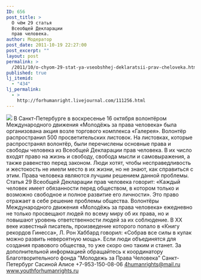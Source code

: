 ```yaml
---
ID: 656
post_title: >
  О чём 29 статья
  Всеобщей Декларации
  прав человека.
author: Модератор
post_date: 2011-10-19 22:27:00
post_excerpt: ""
layout: post
permalink: >
  /2011/10/o-chyom-29-stat-ya-vseobshhej-deklaratsii-prav-cheloveka.html
published: true
lj_itemid:
  - "434"
lj_permalink:
  - >
    http://forhumanright.livejournal.com/111256.html
---
```

<img src="http://cs5338.vk.com/u132145096/132409092/x_5b26039f.jpg" /> В Санкт-Петербурге в воскресенье 16 октября волонтёром Международного движения «Молодёжь за права человека» была организована акция возле торгового комплекса «Галерея». Волонтёр распространил 500 просветительских листовок.
На листовках, которые распространял волонтёр, были перечислены основные права и свободы человека из Всеобщей Декларации прав человека. В их число входят право на жизнь и свободу, свобода мысли и самовыражения, а также равенство перед законом. Люди хотят, чтобы несправедливость и жестокость не имели место в их жизни, но не знают, как справиться с этим.  Права человека являются лучшим решением данной проблемы. Статья 29 Всеобщей Декларации прав человека говорит: «Каждый человек имеет обязанности перед обществом, в котором только и возможно свободное и полное развитие его личности». Это право отражает в себе решение проблемы общества.
Волонтёры Международного движения «Молодёжь за права человека» ежедневно не только просвещают людей по всему миру об их права, но и повышают уровень ответственности людей за их соблюдение.  В ХХ веке известный писатель, произведение которого попало в «Книгу рекордов Гинесса», Л. Рон Хаббард говорил: «Собрав все силы в кулак можно развить невероятную мощь». Если люди объединятся для создания правового общества, то уже скоро оно таким и станет.
За дополнительной информацией обращайтесь к координатору
Благотворительного фонда
"Молодежь за Права Человека" Санкт-Петербург 
Сасиной Алисе 
+7-953-150-08-06 
4humanrights@mail.ru
www.youthforhumanrights.ru